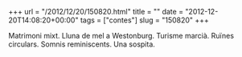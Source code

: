 +++
url = "/2012/12/20/150820.html"
title = ""
date = "2012-12-20T14:08:20+00:00"
tags = ["contes"]
slug = "150820"
+++

Matrimoni mixt. Lluna de mel a Westonburg. Turisme marcià. Ruïnes circulars. Somnis reminiscents. Una sospita.
